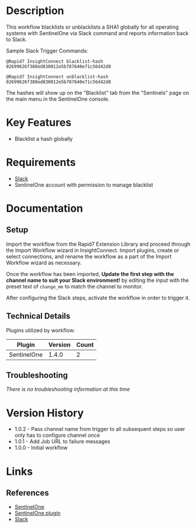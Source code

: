 # Description

This workflow blacklists or unblacklists a SHA1 globally for all operating systems with SentinelOne via Slack command and reports information back to Slack.

Sample Slack Trigger Commands:

`@Rapid7 InsightConnect blacklist-hash 02699626f388ed830012e5b787640e71c56d42d8`

`@Rapid7 InsightConnect unblacklist-hash 02699626f388ed830012e5b787640e71c56d42d8`

The hashes will show up on the "Blacklist" tab from the "Sentinels" page on the main menu in the SentinelOne console.

# Key Features

* Blacklist a hash globally

# Requirements

* [Slack](https://insightconnect.help.rapid7.com/docs/configure-slack-for-chatops)
* SentinelOne account with permission to manage blacklist

# Documentation

## Setup

Import the workflow from the Rapid7 Extension Library and proceed through the Import Workflow wizard in InsightConnect. Import plugins, create or select connections, and rename the workflow as a part of the Import Workflow wizard as necessary.

Once the workflow has been imported, **Update the first step with the channel name to suit your Slack environment!** by editing the input with the preset text of `change_me` to match the channel to monitor.

After configuring the Slack steps, activate the workflow in order to trigger it.
 
## Technical Details

Plugins utilized by workflow:

|Plugin|Version|Count|
|----|----|--------|
|SentinelOne|1.4.0|2|

## Troubleshooting

_There is no troubleshooting information at this time_

# Version History

* 1.0.2 - Pass channel name from trigger to all subsequent steps so user only has to configure channel once
* 1.0.1 - Add Job URL to failure messages
* 1.0.0 - Initial workflow

# Links

## References

* [SentinelOne](https://www.sentinelone.com/)
* [SentinelOne plugin](https://extensions.rapid7.com/extension/sentinelone)
* [Slack](https://slack.com)
